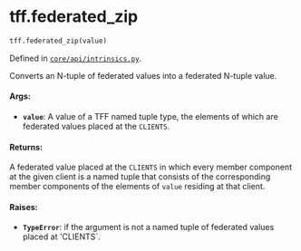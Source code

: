 <div itemscope itemtype="http://developers.google.com/ReferenceObject">
<meta itemprop="name" content="tff.federated_zip" />
<meta itemprop="path" content="Stable" />
</div>

# tff.federated_zip

```python
tff.federated_zip(value)
```

Defined in
[`core/api/intrinsics.py`](http://github.com/tensorflow/federated/tree/master/tensorflow_federated/python/core/api/intrinsics.py).

Converts an N-tuple of federated values into a federated N-tuple value.

#### Args:

*   <b>`value`</b>: A value of a TFF named tuple type, the elements of which are
    federated values placed at the `CLIENTS`.

#### Returns:

A federated value placed at the `CLIENTS` in which every member component at the
given client is a named tuple that consists of the corresponding member
components of the elements of `value` residing at that client.

#### Raises:

*   <b>`TypeError`</b>: if the argument is not a named tuple of federated values
    placed at 'CLIENTS`.
